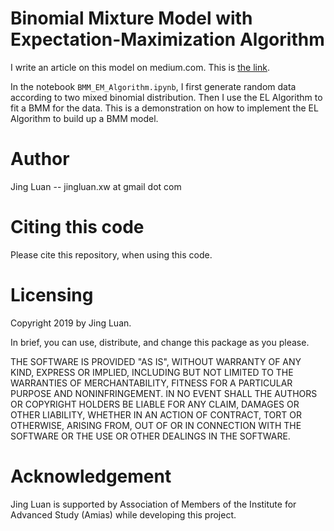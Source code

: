 # Binomial Mixture Model with Expectation-Maximization Algorithm

I write an article on this model on medium.com. This is [the link](https://medium.com/@jingluan.xw/binomial-mixture-model-with-expectation-maximum-em-algorithm-feeaf0598b60).

In the notebook `BMM_EM_Algorithm.ipynb`, I first generate random data according to two mixed binomial distribution. Then I use the EL Algorithm to fit a BMM for the data. This is a demonstration on how to implement the EL Algorithm to build up a BMM model.

# Author
Jing Luan -- jingluan.xw at gmail dot com

# Citing this code
Please cite this repository, when using this code.

# Licensing

Copyright 2019 by Jing Luan.

In brief, you can use, distribute, and change this package as you please.

THE SOFTWARE IS PROVIDED "AS IS", WITHOUT WARRANTY OF ANY KIND, EXPRESS OR IMPLIED, INCLUDING BUT NOT LIMITED TO THE WARRANTIES OF MERCHANTABILITY, FITNESS FOR A PARTICULAR PURPOSE AND NONINFRINGEMENT. IN NO EVENT SHALL THE AUTHORS OR COPYRIGHT HOLDERS BE LIABLE FOR ANY CLAIM, DAMAGES OR OTHER LIABILITY, WHETHER IN AN ACTION OF CONTRACT, TORT OR OTHERWISE, ARISING FROM, OUT OF OR IN CONNECTION WITH THE SOFTWARE OR THE USE OR OTHER DEALINGS IN THE SOFTWARE.

# Acknowledgement

Jing Luan is supported by Association of Members of the Institute for Advanced Study (Amias) while developing this project.
